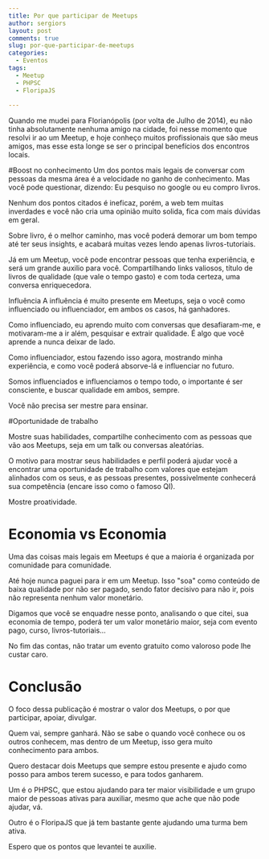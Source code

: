 ```yaml
---
title: Por que participar de Meetups
author: sergiors
layout: post
comments: true
slug: por-que-participar-de-meetups
categories:
  - Eventos
tags:
  - Meetup
  - PHPSC
  - FloripaJS
    
---
```

Quando me mudei para Florianópolis (por volta de Julho de 2014), eu não tinha absolutamente nenhuma amigo na cidade, foi nesse momento que resolvi ir ao um Meetup, e hoje conheço muitos profissionais que são meus amigos, mas esse esta longe se ser o principal benefícios dos encontros locais.

#Boost no conhecimento
Um dos pontos mais legais de conversar com pessoas da mesma área é a velocidade no ganho de conhecimento. Mas você pode questionar, dizendo: Eu pesquiso no google ou eu compro livros.

Nenhum dos pontos citados é ineficaz, porém, a web tem muitas inverdades e você não cria uma opinião muito solida, fica com mais dúvidas em geral.

Sobre livro, é o melhor caminho, mas você poderá demorar um bom tempo até ter seus insights, e acabará muitas vezes lendo apenas livros-tutoriais.

Já em um Meetup, você pode encontrar pessoas que tenha experiência, e será um grande auxilio para você. Compartilhando links valiosos, título de livros de qualidade (que vale o tempo gasto) e com toda certeza, uma conversa enriquecedora.

Influência A influência é muito presente em Meetups, seja o você como influenciado ou influenciador, em ambos os casos, há ganhadores.

Como influenciado, eu aprendo muito com conversas que desafiaram-me, e motivaram-me a ir além, pesquisar e extrair qualidade. É algo que você aprende a nunca deixar de lado.

Como influenciador, estou fazendo isso agora, mostrando minha experiência, e como você poderá absorve-lá e influenciar no futuro.

Somos influenciados e influenciamos o tempo todo, o importante é ser consciente, e buscar qualidade em ambos, sempre.

Você não precisa ser mestre para ensinar.

#Oportunidade de trabalho

Mostre suas habilidades, compartilhe conhecimento com as pessoas que vão aos Meetups, seja em um talk ou conversas aleatórias.

O motivo para mostrar seus habilidades e perfil poderá ajudar você a encontrar uma oportunidade de trabalho com valores que estejam alinhados com os seus, e as pessoas presentes, possivelmente conhecerá sua competência (encare isso como o famoso QI).

Mostre proatividade.

# Economia vs Economia
Uma das coisas mais legais em Meetups é que a maioria é organizada por comunidade para comunidade. 

Até hoje nunca paguei para ir em um Meetup. Isso "soa" como conteúdo de baixa qualidade por não ser pagado, sendo fator decisivo para não ir, pois não representa nenhum valor monetário.

Digamos que você se enquadre nesse ponto, analisando o que citei, sua economia de tempo, poderá ter um valor monetário maior, seja com evento pago, curso, livros-tutoriais… 

No fim das contas, não tratar um evento gratuito como valoroso pode lhe custar caro.


# Conclusão
O foco dessa publicação é mostrar o valor dos Meetups, o por que participar, apoiar, divulgar.

Quem vai, sempre ganhará. Não se sabe o quando você conhece ou os outros conhecem, mas dentro de um Meetup, isso gera muito conhecimento para ambos.

Quero destacar dois Meetups que sempre estou presente e ajudo como posso para ambos terem sucesso, e para todos ganharem. 

Um é o PHPSC, que estou ajudando para ter maior visibilidade e um grupo maior de pessoas ativas para auxiliar, mesmo que ache que não pode ajudar, vá.

Outro é o FloripaJS que já tem bastante gente ajudando uma turma bem ativa.

Espero que os pontos que levantei te auxilie.

